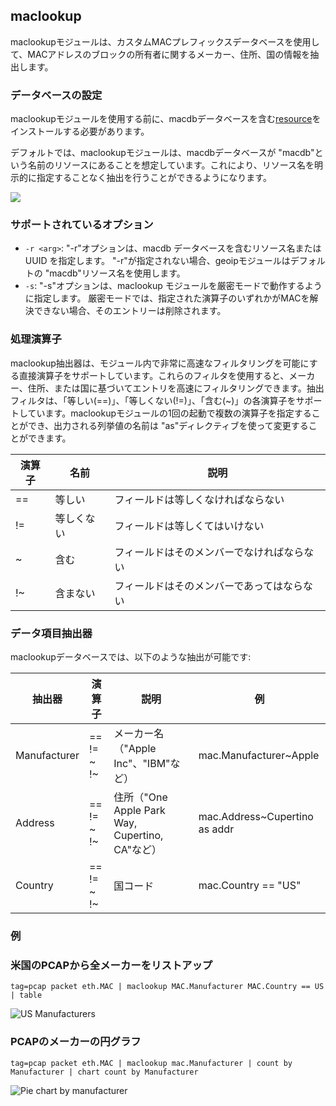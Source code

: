 ## maclookup 

maclookupモジュールは、カスタムMACプレフィックスデータベースを使用して、MACアドレスのブロックの所有者に関するメーカー、住所、国の情報を抽出します。 

### データベースの設定

maclookupモジュールを使用する前に、macdbデータベースを含む[resource](#!resources/resources.md)をインストールする必要があります。 

デフォルトでは、maclookupモジュールは、macdbデータベースが "macdb"という名前のリソースにあることを想定しています。これにより、リソース名を明示的に指定することなく抽出を行うことができるようになります。

![](maclookup.png)

### サポートされているオプション

* `-r <arg>`: "-r"オプションは、macdb データベースを含むリソース名または UUID を指定します。 "-r"が指定されない場合、geoipモジュールはデフォルトの "macdb"リソース名を使用します。
* `-s`: "-s"オプションは、maclookup モジュールを厳密モードで動作するように指定します。 厳密モードでは、指定された演算子のいずれかがMACを解決できない場合、そのエントリーは削除されます。

### 処理演算子

maclookup抽出器は、モジュール内で非常に高速なフィルタリングを可能にする直接演算子をサポートしています。これらのフィルタを使用すると、メーカー、住所、または国に基づいてエントリを高速にフィルタリングできます。抽出フィルタは、「等しい(==)」、「等しくない(!=)」、「含む(~)」の各演算子をサポートしています。maclookupモジュールの1回の起動で複数の演算子を指定することができ、出力される列挙値の名前は "as"ディレクティブを使って変更することができます。 

| 演算子 | 名前 | 説明 |
|----------|------|-------------|
| == | 等しい | フィールドは等しくなければならない
| != | 等しくない | フィールドは等しくてはいけない
| ~ | 含む | フィールドはそのメンバーでなければならない
| !~ | 含まない | フィールドはそのメンバーであってはならない

### データ項目抽出器

maclookupデータベースでは、以下のような抽出が可能です:

| 抽出器 | 演算子 | 説明 | 例 
|-----------|-----------|-------------|----------
| Manufacturer | == != ~ !~ | メーカー名（"Apple Inc"、"IBM"など） | mac.Manufacturer~Apple
| Address | == != ~ !~ | 住所（"One Apple Park Way, Cupertino, CA"など） | mac.Address~Cupertino as addr
| Country | == != ~ !~ | 国コード | mac.Country == "US"

### 例

### 米国のPCAPから全メーカーをリストアップ

```
tag=pcap packet eth.MAC | maclookup MAC.Manufacturer MAC.Country == US | table
```

![US Manufacturers](tableByUS.png)

### PCAPのメーカーの円グラフ

```
tag=pcap packet eth.MAC | maclookup mac.Manufacturer | count by Manufacturer | chart count by Manufacturer
```

![Pie chart by manufacturer](chartByManufacturer.png)


